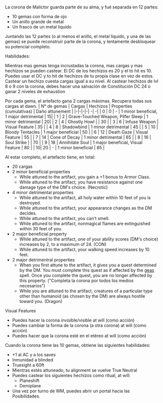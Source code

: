 La corona de Malictor guarda parte de su alma, y fué separada en 12 partes:

* 10 gemas con forma de ojo
* Un anillo grande de metal
* Un frasco de un metal liquido

Juntando las 12 partes (o al menos el anillo, el metal liquido, y una  de las gemas) se puede reconstruir parte de la corona, y lentamente desbloquear su potencial completo.


Habilidades:

Mientras mas gemas tenga incrustadas la corona, mas cargas y mas hechizos se pueden castear. El DC de los hechizos es 20 y el to hit es 10. Puedes usar el DC y to hit de hechizos de tu propia clase en vez de estos. Castear un hechizo cuesta cargas igual a su nivel. Al castear hechizos de lvl 8 o 9 con la corona, debes hacer una salvación de Constitución DC 24 o ganar 2 niveles de exhaustion

Por cada gema, el artefacto gana 2 cargas máximas. Recupera todas sus cargas at dawn.
| N° de gemas | Cargas | Hechizos | Properties (cumulativas) | Daño attunement |
|-|-|-|-| -| -|
| 0 | 0 | - | 1 minor beneficial, 1 major detrimental | 15|
| 1 | 2 | Grave-Touched Weapon, Pilfer Sleep | 1 minor detrimental | 20|
| 2 | 4 | Ghostly Howl | | 30 |
| 3 | 6 | Infuse Weapon | Visual Feature | 35 |
| 4 | 8 | Shadowbind | 1  minor detrimental | 45 |
| 5 | 10 | Bloody Tentacles | 1 major beneficial | 50 |
| 6 | 12 | Death Gaze | Visual Feature | 55 |
| 7 | 14 | Cone of Decay | 1  minor detrimental | 65 |
| 8 | 16 | Soul Strike | | 70 |
| 9 | 18 | Annihilate Soul | 1 major beneficial, Visual Feature | 80 |
| 10| 20 | - | 1  minor beneficial | 85 |


Al estar completo, el artefacto tiene, en total:
* 20 cargas
* 2 minor beneficial properties
	* While attuned to the artifact, you gain a +1 bonus to Armor Class.
	* While attuned to the artifact, you have resistance against one damage type of the DM's choice. (Necrotic)
* 4 minor detrimental properties
	* While attuned to the artifact, all holy water within 10 feet of you is destroyed.
	* While attuned to the artifact, your appearance changes as the DM decides.
	* While attuned to the artifact, you can't smell.
	* While attuned to the artifact, nonmagical flames are extinguished within 30 feet of you.
* 2 major beneficial property
	* While attuned to the artifact, one of your ability scores (DM's choice) increases by 2, to a maximum of 24. (CON)
	* While attuned to the artifact, your walking speed increases by 10 feet.
* 2 major detrimentral properties
	* When you first attune to the artifact, it gives you a quest determined by the DM. You must complete this quest as if affected by the [geas](https://5e.tools/spells.html#geas_phb) spell. Once you complete the quest, you are no longer affected by this property. ("Completa la corona por todos los medios necesarios")
	* While you are attuned to the artifact, creatures of a particular type other than humanoid (as chosen by the DM) are always hostile toward you. (Dragon)

Visual Features
- Puedes hacer la corona invisible/visible at will (como acción)
- Puedes cambiar la forma de la corona (a otra corona) at will (como acción)
- Puedes hacer que la corona esté en el etéreo at will (como acción)

Cuando la corona tiene las 10 gemas, obtiene las siguientes habilidades:
* +1 al AC y a los saves
* Inmunidad a blinded
* Truesight a 60ft
* Mientras estés attuneado, tu alignment se vuelve True Neutral
* Puedes castear los siguientes hechizos como ritual, at will:
	* Planeshift
	* Demiplane
* Una vez por turno de WM, puedes abrir un portal hacia las Posibilidades.


